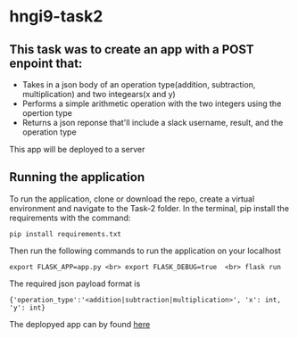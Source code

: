# hngi9-task2

## This task was to create an app with a POST enpoint that:
- Takes in a json body of an operation type(addition, subtraction, multiplication) and two integears(x and y)
- Performs a simple arithmetic operation with the two integers using the opertion type
- Returns a json reponse that'll include a slack username, result, and the operation type 

This app will be deployed to a server

## Running the application
To run the application, clone or download the repo, create a virtual environment and navigate to the Task-2 folder. In the terminal, pip install the requirements with the command:

`pip install requirements.txt`  

Then run the following commands to run the application on your localhost

`export FLASK_APP=app.py <br>
export FLASK_DEBUG=true  <br>
flask run`

The required json payload format is 

`{'operation_type':'<addition|subtraction|multiplication>', 'x': int, 'y': int}`

The deplopyed app can by found [here](https://jimi.theupfolio.com/tasks/2)
